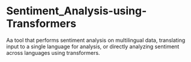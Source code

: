 # Sentiment_Analysis-using-Transformers
Aa tool that performs sentiment analysis on multilingual data, translating input to a single language for analysis, or directly analyzing sentiment across languages using transformers.
